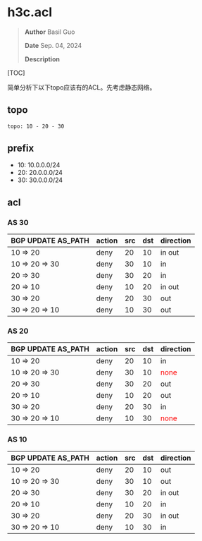 # h3c.acl

> **Author**        Basil Guo
>
> **Date**          Sep. 04, 2024
>
> **Description**   

[TOC]

简单分析下以下topo应该有的ACL。先考虑静态网络。

## topo

```txt
topo: 10 - 20 - 30
```

## prefix

- 10: 10.0.0.0/24
- 20: 20.0.0.0/24
- 30: 30.0.0.0/24


## acl

### AS 30

| BGP UPDATE AS_PATH|action | src | dst | direction|
|-------------------|-------|-----|-----|----------|
|   10 => 20        |deny   | 20  | 10  | in out   |
| 10 => 20 => 30    |deny   | 30  | 10  | in       |
|   20 => 30        |deny   | 30  | 20  | in       |
|   20 => 10        |deny   | 10  | 20  | in out   |
|   30 => 20        |deny   | 20  | 30  | out      |
| 30 => 20 => 10    |deny   | 10  | 30  | out      |


### AS 20

| BGP UPDATE AS_PATH|action | src | dst | direction|
|-------------------|-------|-----|-----|----------|
|   10 => 20        |deny   | 20  | 10  | in       |
| 10 => 20 => 30    |deny   | 30  | 10  | <span style="color: red">none</span>     |
|   20 => 30        |deny   | 30  | 20  | out      |
|   20 => 10        |deny   | 10  | 20  | out      |
|   30 => 20        |deny   | 20  | 30  | in       |
| 30 => 20 => 10    |deny   | 10  | 30  | <span style="color: red">none</span>     |

### AS 10

| BGP UPDATE AS_PATH|action | src | dst | direction|
|-------------------|-------|-----|-----|----------|
|   10 => 20        |deny   | 20  | 10  | out      |
| 10 => 20 => 30    |deny   | 30  | 10  | out      |
|   20 => 30        |deny   | 30  | 20  | in out   |
|   20 => 10        |deny   | 10  | 20  | in       |
|   30 => 20        |deny   | 20  | 30  | in out   |
| 30 => 20 => 10    |deny   | 10  | 30  | in       |